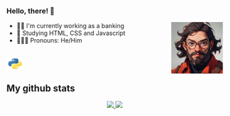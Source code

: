 ### Hello, there! 👋

<img src="avatar.gif" align="right" width="120"/>


- 👨‍💻 I'm currently working as a banking
- 🌱 Studying HTML, CSS and Javascript 
- 🧔🏻‍♂️ Pronouns: He/Him

<div style="display: inline_block"><br>
  <img align="center" alt="Leckson-Python" height="30" width="40" src="https://raw.githubusercontent.com/devicons/devicon/master/icons/python/python-original.svg">
</div>

##

## My github stats

<div align="center">
  <a href="https://github.com/Leckalmeida">
  <img height="160em" src="https://github-readme-stats-sigma-five.vercel.app/api?username=Leckalmeida&show_icons=true&count_private=true&line_height=30&theme=dark"/>
  <img height="50%em" src="https://github-readme-stats-sigma-five.vercel.app/api/top-langs/?username=Leckalmeida&layout=compact&theme=dark"/>
</div>
